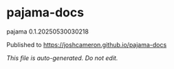 # pajama-docs
pajama 0.1.20250530030218

Published to https://joshcameron.github.io/pajama-docs

*This file is auto-generated. Do not edit.*
